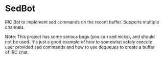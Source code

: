 SedBot
======

IRC Bot to implement sed commands on the recent buffer. Supports multiple channels.

Note: This project has some serious bugs (you can sed nicks), and should not be used. It's just a good example of how to somewhat safely execute user provided sed commands and how to use dequeues to create a buffer of IRC chat.
